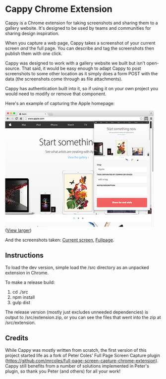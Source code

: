 Cappy Chrome Extension
=

Cappy is a Chrome extension for taking screenshots and sharing them to a gallery website. It's designed to be used by teams and communities for sharing design inspiration.

When you capture a web page, Cappy takes a screenshot of your current screen _and_ the full page. You can describe and tag the screenshots then publish them with one click.

Cappy was designed to work with a gallery website we built but isn't open-source. That said, it would be easy enough to adapt Cappy to post screenshots to some other location as it simply does a form POST with the data (the screenshots come through as file attachments).

Cappy has authentication built into it, so if using it on your own project you would need to modify or remove that component.

Here's an example of capturing the Apple homepage:

![Screenshot of Cappy capturing apple.com](/demo/screenshot-thumb.png?raw=true)   
([View larger](/demo/screenshot.png?raw=true))

And the screenshots taken: [Current screen](/demo/example-current-screen.png?raw=true),  [Fullpage](/demo/example-fullpage.png?raw=true).

Instructions
-

To load the dev version, simple load the /src directory as an unpacked extension in Chrome.

To make a release build:

1. cd ./src
2. npm install
3. gulp dist

The release version (mostly just excludes unneeded dependencies) is output to /src/extension.zip, or you can see the files that went into the zip at /src/extension.

Credits
-

While Cappy was mostly written from scratch, the first version of this project started life as a fork of Peter Coles'
Full Page Screen Capture plugin (https://github.com/mrcoles/full-page-screen-capture-chrome-extension). Cappy still
benefits from a number of solutions implemented in Peter's plugin, so thank you Peter (and others) for all your work!

